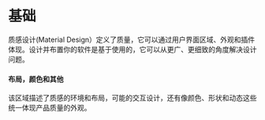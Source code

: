 <div class="article__intro">

[en]: <> (Foundation)
# 基础

[en]: <> (Material Design defines the qualities that can be expressed by UI regions, surfaces, and components. Design and strategize how your app is built using foundations that address design from both a broad and detailed perspective.)
质感设计(Material Design）定义了质量，它可以通过用户界面区域、外观和插件体现。设计并布置你的软件是基于使用的，它可以从更广、更细致的角度解决设计问题。

</div><div class="article__body">

[en]: <> (Layout, color, and more)
#### 布局，颜色和其他

[en]: <> (This section describes the Material environment and layout, its possible interactions, and the unified expression of qualities like color, shape, and motion.)
该区域描述了质感的环境和布局，可能的交互设计，还有像颜色、形状和动态这些统一体现产品质量的外观。

</div>
